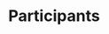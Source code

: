 ---
title: "Participants"
meta_title: ""
description: ""
menu:
  main:
    identifier: Deelnemers
    name: Participants
    title: Participants
    weight: 4
draft: false
_build:
  render: "never"
---